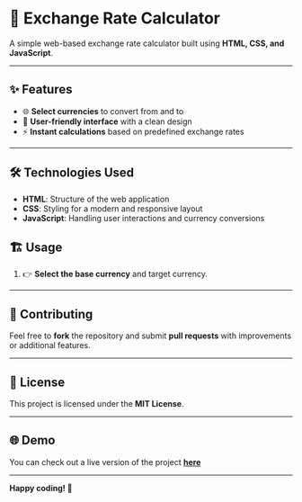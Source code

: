 # 💱 Exchange Rate Calculator

A simple web-based exchange rate calculator built using **HTML, CSS, and JavaScript**.

---

## ✨ Features

- 🌐 **Select currencies** to convert from and to
- 🔧 **User-friendly interface** with a clean design
- ⚡ **Instant calculations** based on predefined exchange rates

---

## 🛠 Technologies Used

- **HTML**: Structure of the web application
- **CSS**: Styling for a modern and responsive layout
- **JavaScript**: Handling user interactions and currency conversions

## 🏗 Usage

1. 👉 **Select the base currency** and target currency.
   
---

## 🤝 Contributing

Feel free to **fork** the repository and submit **pull requests** with improvements or additional features.

---

## 📜 License

This project is licensed under the **MIT License**.

---

## 🌐 Demo

You can check out a live version of the project **[here](https://lakshmipriyarajaram.github.io/Excahnge-Rate-Calculator/)** 

---

**Happy coding! 🚀**





